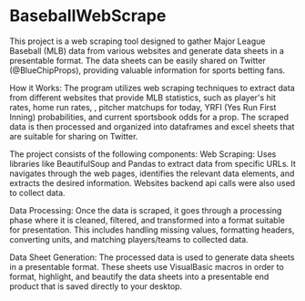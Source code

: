 # BaseballWebScrape

This project is a web scraping tool designed to gather Major League Baseball (MLB) data from various websites and generate data sheets in a presentable format. 
The data sheets can be easily shared on Twitter (@BlueChipProps), providing valuable information for sports betting fans.

How it Works:
The program utilizes web scraping techniques to extract data from different websites that provide MLB statistics, such as player's hit rates, home run rates,
, pitcher matchups for today, YRFI (Yes Run First Inning) probabilities, and current sportsbook odds for a prop. The scraped data is then processed and organized into 
dataframes and excel sheets that are suitable for sharing on Twitter.

The project consists of the following components:
Web Scraping: Uses libraries like BeautifulSoup and Pandas to extract data from specific URLs. It navigates through the web pages, identifies the 
relevant data elements, and extracts the desired information. Websites backend api calls were also used to collect data.

Data Processing: Once the data is scraped, it goes through a processing phase where it is cleaned, filtered, and transformed into a format suitable for presentation. 
This includes handling missing values, formatting headers, converting units, and matching players/teams to collected data.

Data Sheet Generation: The processed data is used to generate data sheets in a presentable format. These sheets use VisualBasic macros in order to format, highlight, and
beautify the data sheets into a presentable end product that is saved directly to your desktop.
